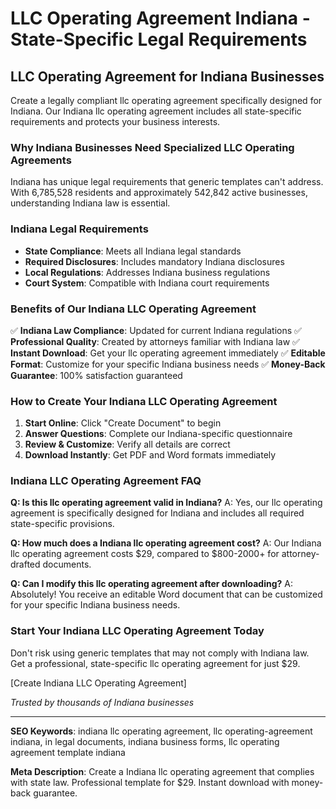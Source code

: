 # LLC Operating Agreement Indiana - State-Specific Legal Requirements

## LLC Operating Agreement for Indiana Businesses

Create a legally compliant llc operating agreement specifically designed for Indiana. Our Indiana llc operating agreement includes all state-specific requirements and protects your business interests.

### Why Indiana Businesses Need Specialized LLC Operating Agreements

Indiana has unique legal requirements that generic templates can't address. With 6,785,528 residents and approximately 542,842 active businesses, understanding Indiana law is essential.

### Indiana Legal Requirements

- **State Compliance**: Meets all Indiana legal standards
- **Required Disclosures**: Includes mandatory Indiana disclosures
- **Local Regulations**: Addresses Indiana business regulations
- **Court System**: Compatible with Indiana court requirements

### Benefits of Our Indiana LLC Operating Agreement

✅ **Indiana Law Compliance**: Updated for current Indiana regulations
✅ **Professional Quality**: Created by attorneys familiar with Indiana law
✅ **Instant Download**: Get your llc operating agreement immediately
✅ **Editable Format**: Customize for your specific Indiana business needs
✅ **Money-Back Guarantee**: 100% satisfaction guaranteed

### How to Create Your Indiana LLC Operating Agreement

1. **Start Online**: Click "Create Document" to begin
2. **Answer Questions**: Complete our Indiana-specific questionnaire
3. **Review & Customize**: Verify all details are correct
4. **Download Instantly**: Get PDF and Word formats immediately

### Indiana LLC Operating Agreement FAQ

**Q: Is this llc operating agreement valid in Indiana?**
A: Yes, our llc operating agreement is specifically designed for Indiana and includes all required state-specific provisions.

**Q: How much does a Indiana llc operating agreement cost?**
A: Our Indiana llc operating agreement costs $29, compared to $800-2000+ for attorney-drafted documents.

**Q: Can I modify this llc operating agreement after downloading?**
A: Absolutely! You receive an editable Word document that can be customized for your specific Indiana business needs.

### Start Your Indiana LLC Operating Agreement Today

Don't risk using generic templates that may not comply with Indiana law. Get a professional, state-specific llc operating agreement for just $29.

[Create Indiana LLC Operating Agreement]

_Trusted by thousands of Indiana businesses_

---

**SEO Keywords**: indiana llc operating agreement, llc operating-agreement indiana, in legal documents, indiana business forms, llc operating agreement template indiana

**Meta Description**: Create a Indiana llc operating agreement that complies with state law. Professional template for $29. Instant download with money-back guarantee.
